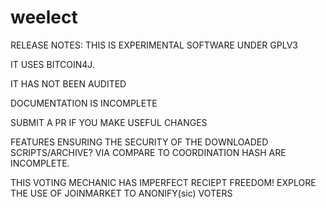 # weelect

RELEASE NOTES:
THIS IS EXPERIMENTAL SOFTWARE UNDER GPLV3

IT USES BITCOIN4J. 

IT HAS NOT BEEN AUDITED

DOCUMENTATION IS INCOMPLETE

SUBMIT A PR IF YOU MAKE USEFUL CHANGES

FEATURES ENSURING THE SECURITY OF THE DOWNLOADED SCRIPTS/ARCHIVE? VIA COMPARE TO COORDINATION HASH ARE INCOMPLETE.

THIS VOTING MECHANIC HAS IMPERFECT RECIEPT FREEDOM! EXPLORE THE USE OF JOINMARKET TO ANONIFY(sic) VOTERS
